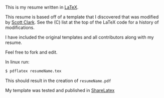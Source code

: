 
This is my resume written in [LaTeX](https://www.latex-project.org/).

This resume is based off of a template that I discovered that was modified by [Scott Clark](https://github.com/sc932). See the (C) list at the top of the LaTeX code for a history of modifications.

I have included the original templates and all contributors along with my resume.

Feel free to fork and edit.

In linux run:
```bash
$ pdflatex resumeName.tex
```
This should result in the creation of ``resumeName.pdf``

My template was tested and published in [ShareLatex](https://www.sharelatex.com)
